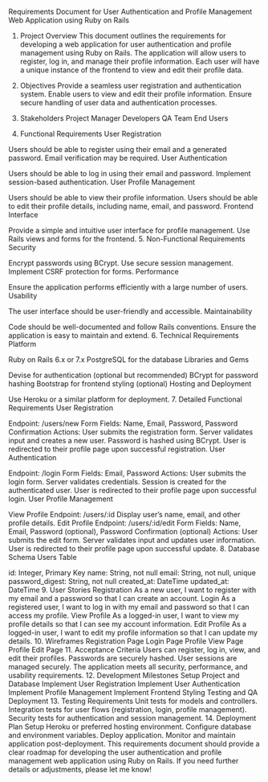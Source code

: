 Requirements Document for User Authentication and Profile Management Web Application using Ruby on Rails
1. Project Overview
This document outlines the requirements for developing a web application for user authentication and profile management using Ruby on Rails. The application will allow users to register, log in, and manage their profile information. Each user will have a unique instance of the frontend to view and edit their profile data.

2. Objectives
Provide a seamless user registration and authentication system.
Enable users to view and edit their profile information.
Ensure secure handling of user data and authentication processes.
3. Stakeholders
Project Manager
Developers
QA Team
End Users
4. Functional Requirements
User Registration

Users should be able to register using their email and a generated password.
Email verification may be required.
User Authentication

Users should be able to log in using their email and password.
Implement session-based authentication.
User Profile Management

Users should be able to view their profile information.
Users should be able to edit their profile details, including name, email, and password.
Frontend Interface

Provide a simple and intuitive user interface for profile management.
Use Rails views and forms for the frontend.
5. Non-Functional Requirements
Security

Encrypt passwords using BCrypt.
Use secure session management.
Implement CSRF protection for forms.
Performance

Ensure the application performs efficiently with a large number of users.
Usability

The user interface should be user-friendly and accessible.
Maintainability

Code should be well-documented and follow Rails conventions.
Ensure the application is easy to maintain and extend.
6. Technical Requirements
Platform

Ruby on Rails 6.x or 7.x
PostgreSQL for the database
Libraries and Gems

Devise for authentication (optional but recommended)
BCrypt for password hashing
Bootstrap for frontend styling (optional)
Hosting and Deployment

Use Heroku or a similar platform for deployment.
7. Detailed Functional Requirements
User Registration

Endpoint: /users/new
Form Fields: Name, Email, Password, Password Confirmation
Actions:
User submits the registration form.
Server validates input and creates a new user.
Password is hashed using BCrypt.
User is redirected to their profile page upon successful registration.
User Authentication

Endpoint: /login
Form Fields: Email, Password
Actions:
User submits the login form.
Server validates credentials.
Session is created for the authenticated user.
User is redirected to their profile page upon successful login.
User Profile Management

View Profile
Endpoint: /users/:id
Display user’s name, email, and other profile details.
Edit Profile
Endpoint: /users/:id/edit
Form Fields: Name, Email, Password (optional), Password Confirmation (optional)
Actions:
User submits the edit form.
Server validates input and updates user information.
User is redirected to their profile page upon successful update.
8. Database Schema
Users Table

id: Integer, Primary Key
name: String, not null
email: String, not null, unique
password_digest: String, not null
created_at: DateTime
updated_at: DateTime
9. User Stories
Registration
As a new user, I want to register with my email and a password so that I can create an account.
Login
As a registered user, I want to log in with my email and password so that I can access my profile.
View Profile
As a logged-in user, I want to view my profile details so that I can see my account information.
Edit Profile
As a logged-in user, I want to edit my profile information so that I can update my details.
10. Wireframes
Registration Page
Login Page
Profile View Page
Profile Edit Page
11. Acceptance Criteria
Users can register, log in, view, and edit their profiles.
Passwords are securely hashed.
User sessions are managed securely.
The application meets all security, performance, and usability requirements.
12. Development Milestones
Setup Project and Database
Implement User Registration
Implement User Authentication
Implement Profile Management
Implement Frontend Styling
Testing and QA
Deployment
13. Testing Requirements
Unit tests for models and controllers.
Integration tests for user flows (registration, login, profile management).
Security tests for authentication and session management.
14. Deployment Plan
Setup Heroku or preferred hosting environment.
Configure database and environment variables.
Deploy application.
Monitor and maintain application post-deployment.
This requirements document should provide a clear roadmap for developing the user authentication and profile management web application using Ruby on Rails. If you need further details or adjustments, please let me know!